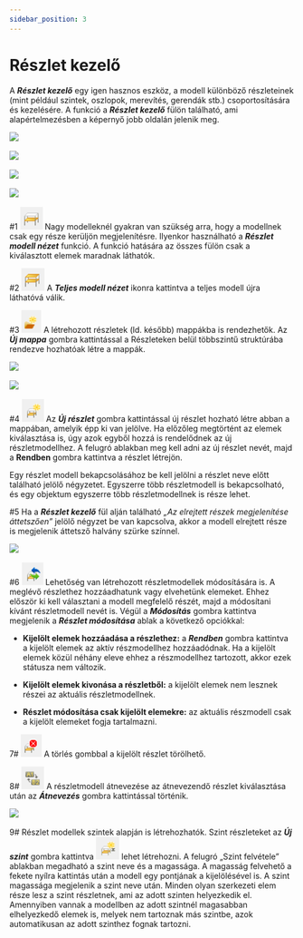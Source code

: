 ```yaml
---
sidebar_position: 3
---
```

# Részlet kezelő

<!-- wp:paragraph -->

A _**Részlet kezelő**_ egy igen hasznos eszköz, a modell különböző részleteinek (mint például szintek, oszlopok, merevítés, gerendák stb.) csoportosítására és kezelésére. A funkció a _**Részlet kezelő**_ fülön található, ami alapértelmezésben a képernyő jobb oldalán jelenik meg.

<!-- /wp:paragraph -->

<!-- wp:paragraph -->



<!-- /wp:paragraph -->

<!-- wp:columns -->

<!-- wp:column {"width":"50%"} -->

<!-- wp:image {"align":"center","id":32609,"width":336,"height":341,"sizeSlug":"full","linkDestination":"media"} -->

[![](https://www.Consteelsoftware.com/wp-content/uploads/2022/02/reszlet_kezelo_parancsok.png)](./img/wp-content-uploads-2022-02-reszlet_kezelo_parancsok.png)

<!-- /wp:image -->

<!-- /wp:column -->

<!-- wp:column {"width":"50%"} -->

<!-- wp:image {"align":"center","id":7811,"width":436,"height":341,"sizeSlug":"full","linkDestination":"media"} -->

[![](https://www.Consteelsoftware.com/wp-content/uploads/2021/04/4-4-portions-1.png)](./img/wp-content-uploads-2021-04-4-4-portions-1.png)

<!-- /wp:image -->

<!-- /wp:column -->

<!-- /wp:columns -->

<!-- wp:image {"align":"right","id":18012,"width":298,"height":239,"sizeSlug":"full","linkDestination":"media"} -->

[![](https://www.Consteelsoftware.com/wp-content/uploads/2021/04/4-2-model-view-submodel-1.png)](./img/wp-content-uploads-2021-04-4-2-model-view-submodel-1.png)

<!-- /wp:image -->

<!-- wp:image {"align":"right","id":18024,"width":398,"height":280,"sizeSlug":"full","linkDestination":"media"} -->

[![](https://www.Consteelsoftware.com/wp-content/uploads/2021/04/4-2-model-view-submodel-select.jpg)](./img/wp-content-uploads-2021-04-4-2-model-view-submodel-select.jpg)

<!-- /wp:image -->

<!-- wp:paragraph -->

\#1 ![](./img/wp-content-uploads-2022-02-reszlet_kezelo_reszet_modell_nezet.png) Nagy modelleknél gyakran van szükség arra, hogy a modellnek csak egy része kerüljön megjelenítésre. Ilyenkor használható a _**Részlet modell nézet**_ funkció. A funkció hatására az összes fülön csak a kiválasztott elemek maradnak láthatók.

<!-- /wp:paragraph -->

<!-- wp:spacer {"height":"1px"} -->

<!-- /wp:spacer -->

<!-- wp:paragraph -->

\#2 ![](./img/wp-content-uploads-2022-02-reszlet_kezelo_teljes_modell_nezet.png) A _**Teljes modell nézet**_ ikonra kattintva a teljes modell újra láthatóvá válik.

<!-- /wp:paragraph -->

<!-- wp:paragraph -->

\#3 ![](./img/wp-content-uploads-2022-02-reszlet_kezelo_uj_mappa.png) A létrehozott részletek (ld. később) mappákba is rendezhetők. Az _**Új mappa**_ gombra kattintással a Részleteken belül többszintű struktúrába rendezve hozhatóak létre a mappák.

<!-- /wp:paragraph -->

<!-- wp:image {"align":"right","id":32694,"width":443,"height":346,"sizeSlug":"full","linkDestination":"media"} -->

[![](https://www.Consteelsoftware.com/wp-content/uploads/2022/02/reszlet_kezelo_kivalaszt.png)](./img/wp-content-uploads-2022-02-reszlet_kezelo_kivalaszt.png)

<!-- /wp:image -->

<!-- wp:image {"align":"right","id":32680,"width":263,"height":110,"sizeSlug":"full","linkDestination":"media"} -->

[![](https://www.Consteelsoftware.com/wp-content/uploads/2022/02/reszlet_kezelo_reszet_neve.png)](./img/wp-content-uploads-2022-02-reszlet_kezelo_reszet_neve.png)

<!-- /wp:image -->

<!-- wp:paragraph -->

\#4 ![](./img/wp-content-uploads-2022-02-reszlet_kezelo_uj_reszlet.png) Az _**Új részlet**_ gombra kattintással új részlet hozható létre abban a mappában, amelyik épp ki van jelölve. Ha előzőleg megtörtént az elemek kiválasztása is, úgy azok egyből hozzá is rendelődnek az új részletmodellhez. A felugró ablakban meg kell adni az új részlet nevét, majd a **Rendben** gombra kattintva a részlet létrejön.

<!-- /wp:paragraph -->

<!-- wp:paragraph -->

Egy részlet modell bekapcsolásához be kell jelölni a részlet neve előtt található jelölő négyzetet. Egyszerre több részletmodell is bekapcsolható, és egy objektum egyszerre több részletmodellnek is része lehet.

<!-- /wp:paragraph -->

<!-- wp:paragraph -->

\#5 Ha a _**Részlet kezelő**_ fül alján található _„Az elrejtett részek megjelenítése áttetszően”_ jelölő négyzet be van kapcsolva, akkor a modell elrejtett része is megjelenik áttetsző halvány szürke színnel.

<!-- /wp:paragraph -->

<!-- wp:spacer {"height":"1px"} -->

<!-- /wp:spacer -->

<!-- wp:image {"align":"right","id":32602,"width":256,"height":190,"sizeSlug":"full","linkDestination":"media"} -->

[![](https://www.Consteelsoftware.com/wp-content/uploads/2022/02/reszlet_kezelo_modositas_tipus.png)](./img/wp-content-uploads-2022-02-reszlet_kezelo_modositas_tipus.png)

<!-- /wp:image -->

<!-- wp:paragraph -->

\#6 ![](./img/wp-content-uploads-2022-02-reszlet_kezelo_modosit.png) Lehetőség van létrehozott részletmodellek módosítására is. A meglévő részlethez hozzáadhatunk vagy elvehetünk elemeket. Ehhez először ki kell választani a modell megfelelő részét, majd a módosítani kívánt részletmodell nevét is. Végül a _**Módosítás**_ gombra kattintva megjelenik a _**Részlet módosítása**_ ablak a következő opciókkal:


- **Kijelölt elemek hozzáadása a részlethez:** a _**Rendben**_ gombra kattintva a kijelölt elemek az aktív részmodellhez hozzáadódnak. Ha a kijelölt elemek közül néhány eleve ehhez a részmodellhez tartozott, akkor ezek státusza nem változik.

- **Kijelölt elemek kivonása a részletből:** a kijelölt elemek nem lesznek részei az aktuális részletmodellnek.

- **Részlet módosítása csak kijelölt elemekre:** az aktuális részmodell csak a kijelölt elemeket fogja tartalmazni.


7# ![](./img/wp-content-uploads-2022-02-reszlet_kezelo_torol.png) A törlés gombbal a kijelölt részlet törölhető.

<!-- /wp:paragraph -->

<!-- wp:paragraph -->

8# ![](./img/wp-content-uploads-2022-02-reszlet_kezelo_atnevez.png) A részletmodell átnevezése az átnevezendő részlet kiválasztása után az _**Átnevezés**_ gombra kattintással történik.

<!-- /wp:paragraph -->

<!-- wp:image {"align":"right","id":32687,"width":229,"height":152,"sizeSlug":"full","linkDestination":"media"} -->

[![](https://www.Consteelsoftware.com/wp-content/uploads/2022/02/reszlet_kezelo_szint_neve.png)](./img/wp-content-uploads-2022-02-reszlet_kezelo_szint_neve.png)

<!-- /wp:image -->

<!-- wp:paragraph -->

9# Részlet modellek szintek alapján is létrehozhatók. Szint részleteket az _**Új szint**_ gombra kattintva ![](./img/wp-content-uploads-2022-02-reszlet_kezelo_uj_szint.png) lehet létrehozni. A felugró „Szint felvétele” ablakban megadható a szint neve és a magassága. A magasság felvehető a fekete nyílra kattintás után a modell egy pontjának a kijelölésével is. A szint magassága megjelenik a szint neve után. Minden olyan szerkezeti elem része lesz a szint részletnek, ami az adott szinten helyezkedik el. Amennyiben vannak a modellben az adott szintnél magasabban elhelyezkedő elemek is, melyek nem tartoznak más szintbe, azok automatikusan az adott szinthez fognak tartozni.